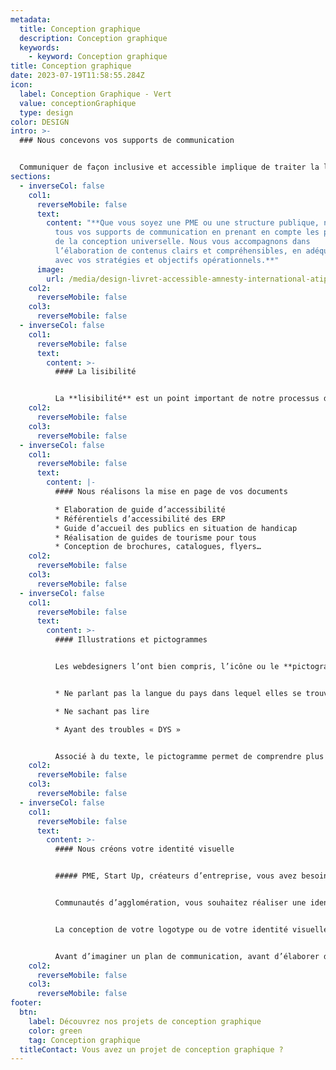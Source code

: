 ```yaml
---
metadata:
  title: Conception graphique
  description: Conception graphique
  keywords:
    - keyword: Conception graphique
title: Conception graphique
date: 2023-07-19T11:58:55.284Z
icon:
  label: Conception Graphique - Vert
  value: conceptionGraphique
  type: design
color: DESIGN
intro: >-
  ### Nous concevons vos supports de communication


  Communiquer de façon inclusive et accessible implique de traiter la lisibilité, la compréhension et la visibilité. Cela permet de toucher plus d’utilisateurs. Au delà des personnes en situation de handicap, une communication dite accessible peut s’adresser à plusieurs cibles.
sections:
  - inverseCol: false
    col1:
      reverseMobile: false
      text:
        content: "**Que vous soyez une PME ou une structure publique, nous réalisons
          tous vos supports de communication en prenant en compte les principes
          de la conception universelle. Nous vous accompagnons dans
          l’élaboration de contenus clairs et compréhensibles, en adéquation
          avec vos stratégies et objectifs opérationnels.**"
      image:
        url: /media/design-livret-accessible-amnesty-international-atipy-1.jpg
    col2:
      reverseMobile: false
    col3:
      reverseMobile: false
  - inverseCol: false
    col1:
      reverseMobile: false
      text:
        content: >-
          #### La lisibilité


          La **lisibilité** est un point important de notre processus de conception. Un document peu lisible génère une difficulté pour une personne âgée ou une personne malvoyante (myopie, astigmatisme, daltonisme…), et un manque de confort pour tous. C’est pourquoi, pour chaque support, nous pensons à utiliser un contraste suffisant (à partir du tableau de Paul Arthur et Romedi Passini), une typographie lisible, un interlettrage et un interlignage correctes.
    col2:
      reverseMobile: false
    col3:
      reverseMobile: false
  - inverseCol: false
    col1:
      reverseMobile: false
      text:
        content: |-
          #### Nous réalisons la mise en page de vos documents

          * Elaboration de guide d’accessibilité
          * Référentiels d’accessibilité des ERP
          * Guide d’accueil des publics en situation de handicap
          * Réalisation de guides de tourisme pour tous
          * Conception de brochures, catalogues, flyers…
    col2:
      reverseMobile: false
    col3:
      reverseMobile: false
  - inverseCol: false
    col1:
      reverseMobile: false
      text:
        content: >-
          #### Illustrations et pictogrammes


          Les webdesigners l’ont bien compris, l’icône ou le **pictogramme** facilitent la compréhension rapide d’une information. Nous ne les voyons plus tellement ces signes ont intégrés notre quotidien. Ils sont une aide indispensables pour les personnes :


          * Ne parlant pas la langue du pays dans lequel elles se trouvent.

          * Ne sachant pas lire

          * Ayant des troubles « DYS »


          Associé à du texte, le pictogramme permet de comprendre plus facilement l’information. Dans certains cas, il peut se substituer complètement au texte. Dans la mesure du possible, nous utiliserons des pictogrammes existants standardisés. Pourquoi ? La standardisation de ces signes implique qu’ils sont utilisés dans différents contextes. Une meilleure reconnaissance est donc possible car ils ont déjà été identifiés. Dans le cas de pictogrammes spécifiques, nous sont en mesure de les créer.
    col2:
      reverseMobile: false
    col3:
      reverseMobile: false
  - inverseCol: false
    col1:
      reverseMobile: false
      text:
        content: >-
          #### Nous créons votre identité visuelle


          ##### PME, Start Up, créateurs d’entreprise, vous avez besoin d’un logo pour lancer votre communication ?


          Communautés d’agglomération, vous souhaitez réaliser une identité visuelle propre à votre SCOT, votre PLUi ou votre PADD ?


          La conception de votre logotype ou de votre identité visuelle institutionnelle ou évènementielle est une étape fondamentale dans votre communication. La promotion de votre offre, de votre service ou de vos évènements permet de toucher votre public et de créer une relation durable.


          Avant d’imaginer un plan de communication, avant d’élaborer des supports, il est nécessaire d’avoir une identité visuelle cohérente. L’image de votre structure et sa notoriété passent par l’impact de votre logo, véritable élément fondateur de votre identité, et de ses déclinaisons (cartes de visite, sites web, brochures, etc). Indissociables, ils traduisent vos valeurs et votre positionnement.
    col2:
      reverseMobile: false
    col3:
      reverseMobile: false
footer:
  btn:
    label: Découvrez nos projets de conception graphique
    color: green
    tag: Conception graphique
  titleContact: Vous avez un projet de conception graphique ?
---
```

